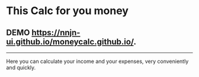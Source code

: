 # This Calc for you money 
## DEMO https://nnjn-ui.github.io/moneycalc.github.io/.
***
Here you can calculate your income and your expenses, very conveniently and quickly.
